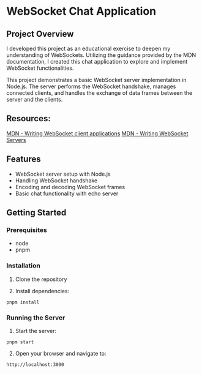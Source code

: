 # WebSocket Chat Application

## Project Overview

I developed this project as an educational exercise to deepen my understanding of WebSockets. Utilizing the guidance provided by the MDN documentation, I created this chat application to explore and implement WebSocket functionalities.

This project demonstrates a basic WebSocket server implementation in Node.js. The server performs the WebSocket handshake, manages connected clients, and handles the exchange of data frames between the server and the clients.

## Resources:

[MDN - Writing WebSocket client applications](https://developer.mozilla.org/en-US/docs/Web/API/WebSockets_API/Writing_WebSocket_client_applications)
[MDN - Writing WebSocket Servers](https://developer.mozilla.org/en-US/docs/Web/API/WebSockets_API/Writing_WebSocket_servers)

## Features

- WebSocket server setup with Node.js
- Handling WebSocket handshake
- Encoding and decoding WebSocket frames
- Basic chat functionality with echo server

## Getting Started

### Prerequisites

- node 
- pnpm

### Installation

1. Clone the repository

2. Install dependencies:

```
pnpm install
 ```

### Running the Server

1. Start the server:

```
pnpm start
```

2. Open your browser and navigate to:

```
http://localhost:3000
```

